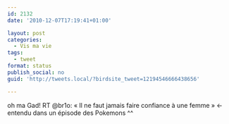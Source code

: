 ```yaml
---
id: 2132
date: '2010-12-07T17:19:41+01:00'

layout: post
categories:
  - Vis ma vie
tags:
  - tweet
format: status
publish_social: no
guid: 'http://tweets.local/?birdsite_tweet=12194546666438656'

---
```


oh ma Gad! RT @br1o: « Il ne faut jamais faire confiance à une femme » &lt;- entendu dans un épisode des Pokemons ^^